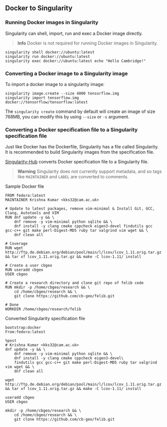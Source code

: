 ## Docker to Singularity

### Running Docker images in Singularity

Singularity can shell, import, run and exec a Docker image directly.

> **Info** Docker is not required for running Docker images in Singularity.

```
singularity shell docker://ubuntu:latest
singularity run docker://ubuntu:latest
singularity exec docker://ubuntu:latest echo "Hello Cambridge!"
```

### Converting a Docker image to a Singularity image

To import a docker image to a singularity image:

```
singularity image.create --size 4000 tensorflow.img
singularity import tensorflow.img docker://tensorflow/tensorflow:latest
```

The `singularity create` command by default will create an image of size 768MB, you can modify this by using `--size` or `-s` argument. 

### Converting a Docker specification file to a Singularity specification file

Just like Docker has the Dockerfile, Singularity has a file called Singularity. It is recommended to build Singularity images from the specification file.

[Singularity-Hub](https://singularity-hub.org/tools/converter/dockerfile) converts Docker specification file to a Singularity file. 

> **Warning** Singularity does not currently support metadata, and so tags like `MAINTAINER` and `LABEL` are converted to comments.

Sample Docker file

```
FROM fedora:latest
MAINTAINER Krishna Kumar <kks32@cam.ac.uk>

# Update to latest packages, remove vim-minimal & Install Git, GCC, Clang, Autotools and VIM
RUN dnf update -y && \
    dnf remove -y vim-minimal python sqlite && \
    dnf install -y clang cmake cppcheck eigen3-devel findutils gcc gcc-c++ git make perl-Digest-MD5 ruby tar valgrind vim wget && \
    dnf clean all

# Coverage 
RUN wget http://ftp.de.debian.org/debian/pool/main/l/lcov/lcov_1.11.orig.tar.gz && tar xf lcov_1.11.orig.tar.gz && make -C lcov-1.11/ install

# Create a user cbgeo
RUN useradd cbgeo
USER cbgeo

# Create a research directory and clone git repo of felib code
RUN mkdir -p /home/cbgeo/research && \
    cd /home/cbgeo/research && \
    git clone https://github.com/cb-geo/felib.git

# Done
WORKDIR /home/cbgeo/research/felib
```

Converted Singularity specification file
```
bootstrap:docker
From:fedora:latest

%post
# Krishna Kumar <kks32@cam.ac.uk>
dnf update -y && \
    dnf remove -y vim-minimal python sqlite && \
    dnf install -y clang cmake cppcheck eigen3-devel\
    findutils gcc gcc-c++ git make perl-Digest-MD5 ruby tar valgrind vim wget && \
    dnf clean all

wget http://ftp.de.debian.org/debian/pool/main/l/lcov/lcov_1.11.orig.tar.gz && tar xf lcov_1.11.orig.tar.gz && make -C lcov-1.11/ install

useradd cbgeo
USER cbgeo

mkdir -p /home/cbgeo/research && \
    cd /home/cbgeo/research && \
    git clone https://github.com/cb-geo/felib.git
```
